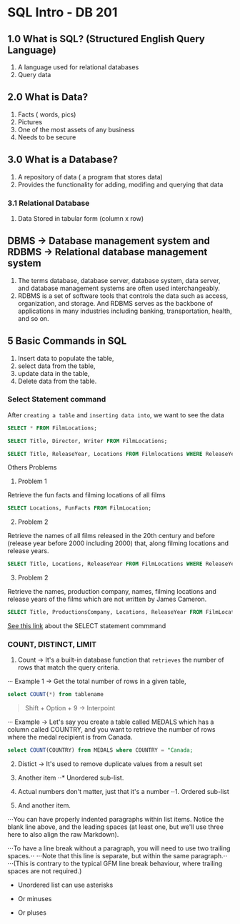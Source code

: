 # SQL Intro - DB 201

## 1.0 What is SQL? (Structured English Query Language)
1. A language used for relational databases
2. Query data 

## 2.0 What is Data?
1. Facts ( words, pics)
2. Pictures
3. One of the most assets of any business
4. Needs to be secure

## 3.0 What is a Database?
1. A repository of data ( a program that stores data)
2. Provides the functionality for adding, modifing and querying that data

### 3.1 Relational Database
1. Data Stored in tabular form (column x row)

## DBMS -> Database management system and RDBMS -> Relational database management system
1. The terms database, database server, database system, data server, and database management systems are often used interchangeably.
2. RDBMS is a set of software tools that controls the data such as access, organization, and storage. And RDBMS serves as the backbone of applications in many industries including banking, transportation, health, and so on.

## 5 Basic Commands in SQL
1. Insert data to populate the table,
2. select data from the table,
3. update data in the table,
4. Delete data from the table.

### Select Statement command
After `creating a table` and `inserting data into`, we want to see the data

``` sql
SELECT * FROM FilmLocations;

SELECT Title, Director, Writer FROM FilmLocations;

SELECT Title, ReleaseYear, Locations FROM Filmlocations WHERE ReleaseYear >= 2001;
```
Others Problems

1. Problem 1

Retrieve the fun facts and filming locations of all films

```sql
SELECT Locations, FunFacts FROM FilmLocation;
```
2. Problem 2

Retrieve the names of all films released in the 20th century and before (release year before 2000 including 2000) that, along filming locations and release years.

```sql
SELECT Title, Locations, ReleaseYear FROM FilmLocations WHERE ReleaseYear <== 2000; 
```
3. Problem 2

Retrieve the names, production company, names, filming locations and release years of the films which are not written by James Cameron.

```sql
SELECT Title, ProductionsCompany, Locations, ReleaseYear FROM FilmLocations WHERE Writer <> "James Cameron"; 
```
[See this link](https://labs.cognitiveclass.ai/tools/datasette/?datasette_path=%2F-%2Fadd-datasets%2F%3Fpath%3D%2Fresources%2Fdatasette%2Fcoursera%2FDB0201EN%2Flab1%2FSanFranciscoFilmLocations.sqlite&md_instructions_url=https%3A%2F%2Fcf-courses-data.s3.us.cloud-object-storage.appdomain.cloud%2FIBMDeveloperSkillsNetwork-DB0201EN-SkillsNetwork%2Flabs%2FLabs_Coursera_V5%2Flabs%2FLab%2520-%2520Basics%2520of%2520SQL%2520SELECT%2520Statement%2Finstructional-labs.md&lti=true) about the SELECT statement commmand

 ### COUNT, DISTINCT, LIMIT
 1. Count -> It's a built-in database function that `retrieves` the number of rows that match the query criteria.
 
··· Example 1 -> Get the total number of rows in a given table,
 ``` sql
 select COUNT(*) from tablename
 ```
 > Shift + Option + 9 -> Interpoint 
 
 ··· Example -> Let's say you create a table called MEDALS which has a column called COUNTRY, and you want to retrieve the number of rows where the medal recipient is from Canada.
 ``` sql
 select COUNT(COUNTRY) from MEDALS where COUNTRY = "Canada; 
 
 ```
2. Distict -> It's used to remove duplicate values from a result set

4. Another item
⋅⋅* Unordered sub-list. 
1. Actual numbers don't matter, just that it's a number
⋅⋅1. Ordered sub-list
4. And another item.

⋅⋅⋅You can have properly indented paragraphs within list items. Notice the blank line above, and the leading spaces (at least one, but we'll use three here to also align the raw Markdown).

⋅⋅⋅To have a line break without a paragraph, you will need to use two trailing spaces.⋅⋅
⋅⋅⋅Note that this line is separate, but within the same paragraph.⋅⋅
⋅⋅⋅(This is contrary to the typical GFM line break behaviour, where trailing spaces are not required.)

* Unordered list can use asterisks
- Or minuses
+ Or pluses
